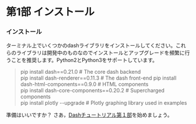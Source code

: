 # 第1部 インストール

### インストール

ターミナル上でいくつかのdashライブラリをインストールしてください。これらのライブラリは開発中のものなのでインストールとアップグレードを頻繁に行うことを推奨します。Python2とPython3をサポートしています。

> pip install dash==0.21.0 \# The core dash backend  
> pip install dash-renderer==0.11.3 \# The dash front-end pip install dash-html-components==0.9.0 \# HTML components  
> pip install dash-core-components==0.20.2 \# Supercharged components  
> pip install plotly --upgrade \# Plotly graphing library used in examples

準備はいいですか？ さあ，[Dashチュートリアル第１部](https://github.com/ksnt/Dash_Translation_into_Japanese/blob/master/dash_tutorial_jap_chap1.md)を始めましょう。

